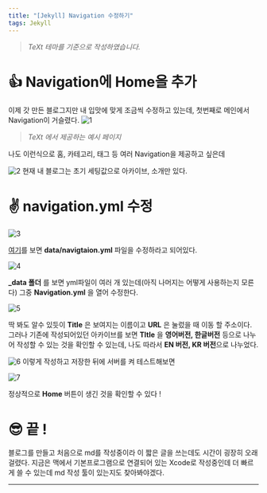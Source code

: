 ```yaml
---
title: "[Jekyll] Navigation 수정하기"
tags: Jekyll
---
```

> *TeXt 테마를 기준으로 작성하였습니다.*

# 👍 Navigation에 Home을 추가
이제 갓 만든 블로그지만 내 입맛에 맞게 조금씩 수정하고 있는데, 첫번째로 메인에서 Navigation이 거슬렸다.
![1](https://user-images.githubusercontent.com/60254939/125240100-9dc20c80-e324-11eb-8b8c-1b29cee4274c.png)
>*TeXt 에서 제공하는 예시 페이지*

나도 이런식으로 홈, 카테고리, 태그 등 여러 Navigation을 제공하고 싶은데

![2](https://user-images.githubusercontent.com/60254939/125240098-9c90df80-e324-11eb-97ae-8f62bad5cd87.png)
현재 내 블로그는 초기 세팅값으로 아카이브, 소개만 있다.

# ✌️ navigation.yml 수정
![3](https://user-images.githubusercontent.com/60254939/125240101-9e5aa300-e324-11eb-9cd0-ef635de0444b.png)

 [여기](https://tianqi.name/jekyll-TeXt-theme/docs/en/navigation)를 보면 **data/navigtaion.yml** 파일을 수정하라고 되어있다. 
 
 ![4](https://user-images.githubusercontent.com/60254939/125240109-9f8bd000-e324-11eb-8428-efc0054e5479.png)
 
 **_data 폴더** 를 보면 yml파일이 여러 개 있는데(아직 나머지는 어떻게 사용하는지 모른다) 그중 **Navigation.yml** 을 열어 수정한다.
 
 ![5](https://user-images.githubusercontent.com/60254939/125240112-a0246680-e324-11eb-9a2f-c850b826c5e6.png)
 
 딱 봐도 알수 있듯이 **Title** 은 보여지는 이름이고 **URL**  은 눌렀을 때 이동 할 주소이다.
 그러나 기존에 작성되어있던 아카이브를 보면 **Tltle** 을 **영어버전, 한글버전** 등으로 나누어 작성할 수 있는 것을 확인할 수 있는데, 나도 따라서 **EN 버전, KR 버전**으로 나누었다. 
 
 ![6](https://user-images.githubusercontent.com/60254939/125240113-a0bcfd00-e324-11eb-803b-b4fb05eef499.png) 
 이렇게 작성하고 저장한 뒤에 서버를 켜 테스트해보면
 
 ![7](https://user-images.githubusercontent.com/60254939/125240116-a0bcfd00-e324-11eb-8546-6d3dc534c014.png)
 
 정상적으로 **Home** 버튼이 생긴 것을 확인할 수 있다 !
 
# 😎 끝 !
블로그를 만들고 처음으로 md를 작성중이라 이 짧은 글을 쓰는데도 시간이 굉장히 오래 걸렸다. 지금은 맥에서 기본프로그램으로 연결되어 있는 Xcode로 작성중인데 더 빠르게 쓸 수 있는데 md 작성 툴이 있는지도 찾아봐야겠다. 

<!--more-->

---
